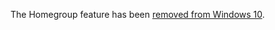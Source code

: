 <!---
  category: FilesFoldersAndLibraries
  samplefwlink: http://go.microsoft.com/fwlink/p/?LinkId=620549
--->

The Homegroup feature has been [removed from Windows 10](https://docs.microsoft.com/en-us/windows/deployment/planning/windows-10-1803-removed-features).
